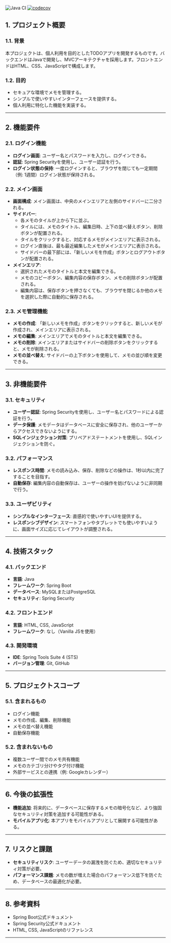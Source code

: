 ![Java CI](https://github.com/AbeHiroto/JKeepMaven/actions/workflows/java-ci.yml/badge.svg)
[![codecov](https://codecov.io/gh/AbeHiroto/JKeepMaven/branch/main/graph/badge.svg)](https://codecov.io/gh/AbeHiroto/JKeepMaven)
## **1. プロジェクト概要**
### **1.1. 背景**
本プロジェクトは、個人利用を目的としたTODOアプリを開発するものです。バックエンドはJavaで開発し、MVCアーキテクチャを採用します。フロントエンドはHTML、CSS、JavaScriptで構成します。

### **1.2. 目的**
- セキュアな環境でメモを管理する。
- シンプルで使いやすいインターフェースを提供する。
- 個人利用に特化した機能を実装する。

---

## **2. 機能要件**
### **2.1. ログイン機能**
- **ログイン画面**: ユーザー名とパスワードを入力し、ログインできる。
- **認証**: Spring Securityを使用し、ユーザー認証を行う。
- **ログイン状態の保持**: 一度ログインすると、ブラウザを閉じても一定期間（例: 1週間）ログイン状態が保持される。

### **2.2. メイン画面**
- **画面構成**: メイン画面は、中央のメインエリアと左側のサイドバーに二分される。
- **サイドバー**:
  - 各メモのタイルが上から下に並ぶ。
  - タイルには、メモのタイトル、編集日時、上下の並べ替えボタン、削除ボタンが配置される。
  - タイルをクリックすると、対応するメモがメインエリアに表示される。
  - ログイン直後は、最も最近編集したメモがメインエリアに表示される。
  - サイドバーの最下部には、「新しいメモを作成」ボタンとログアウトボタンが配置される。
- **メインエリア**:
  - 選択されたメモのタイトルと本文を編集できる。
  - メモのコピーボタン、編集内容の保存ボタン、メモの削除ボタンが配置される。
  - 編集内容は、保存ボタンを押さなくても、ブラウザを閉じるか他のメモを選択した際に自動的に保存される。

### **2.3. メモ管理機能**
- **メモの作成**: 「新しいメモを作成」ボタンをクリックすると、新しいメモが作成され、メインエリアに表示される。
- **メモの編集**: メインエリアでメモのタイトルと本文を編集できる。
- **メモの削除**: メインエリアまたはサイドバーの削除ボタンをクリックすると、メモが削除される。
- **メモの並べ替え**: サイドバーの上下ボタンを使用して、メモの並び順を変更できる。

---

## **3. 非機能要件**
### **3.1. セキュリティ**
- **ユーザー認証**: Spring Securityを使用し、ユーザー名とパスワードによる認証を行う。
- **データ保護**: メモデータはデータベースに安全に保存され、他のユーザーからアクセスできないようにする。
- **SQLインジェクション対策**: プリペアドステートメントを使用し、SQLインジェクションを防ぐ。

### **3.2. パフォーマンス**
- **レスポンス時間**: メモの読み込み、保存、削除などの操作は、1秒以内に完了することを目指す。
- **自動保存**: 編集内容の自動保存は、ユーザーの操作を妨げないように非同期で行う。

### **3.3. ユーザビリティ**
- **シンプルなインターフェース**: 直感的で使いやすいUIを提供する。
- **レスポンシブデザイン**: スマートフォンやタブレットでも使いやすいように、画面サイズに応じてレイアウトが調整される。

---

## **4. 技術スタック**
### **4.1. バックエンド**
- **言語**: Java
- **フレームワーク**: Spring Boot
- **データベース**: MySQLまたはPostgreSQL
- **セキュリティ**: Spring Security

### **4.2. フロントエンド**
- **言語**: HTML, CSS, JavaScript
- **フレームワーク**: なし（Vanilla JSを使用）

### **4.3. 開発環境**
- **IDE**: Spring Tools Suite 4 (STS)
- **バージョン管理**: Git, GitHub

---

## **5. プロジェクトスコープ**
### **5.1. 含まれるもの**
- ログイン機能
- メモの作成、編集、削除機能
- メモの並べ替え機能
- 自動保存機能

### **5.2. 含まれないもの**
- 複数ユーザー間でのメモ共有機能
- メモのカテゴリ分けやタグ付け機能
- 外部サービスとの連携（例: Googleカレンダー）

---

## **6. 今後の拡張性**
- **機能追加**: 将来的に、データベースに保存するメモの暗号化など、より強固なセキュリティ対策を追加する可能性がある。
- **モバイルアプリ化**: 本アプリをモバイルアプリとして展開する可能性がある。

---

## **7. リスクと課題**
- **セキュリティリスク**: ユーザーデータの漏洩を防ぐため、適切なセキュリティ対策が必要。
- **パフォーマンス課題**: メモの数が増えた場合のパフォーマンス低下を防ぐため、データベースの最適化が必要。

---

## **8. 参考資料**
- Spring Boot公式ドキュメント
- Spring Security公式ドキュメント
- HTML, CSS, JavaScriptのリファレンス

---
